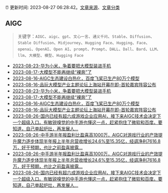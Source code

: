 :alarm_clock: 更新时间: 2023-08-27 06:28:42。[文章来源](/README.md)、[文章分类](/TAGS.md)

## AIGC


> 关键字：`AIGC`、`aigc`、`gpt`、`文心一言`、`通义千问`、`Stable`、`Diffusion`、`Stable Diffusion`、`Midjourney`、`Hugging Face`、`Hugging`、`Face`、`openai`、`OpenAI`、`Open AI`、`prompt`、`Prompt`、`DALL`、`Dall`、`Bard`、`LLM`、`llm`、`大模型`、`模型`、`Hugging Face`



- [2023-08-23-华为小米，争着要把大模型装进手机](https://www.aicaijing.com.cn/article/18594) 
- [2023-08-17-大模型不能再继续“裸奔”了](https://www.aicaijing.com.cn/article/18574) 
- [2023-08-16-AIGC生态建设白热化，百度飞桨已生产80万个模型](https://www.aicaijing.com.cn/article/18570) 
- [2023-08-16-品玩大模型产业主题论坛上海站开幕在即-首轮嘉宾阵容公布](https://www.aicaijing.com.cn/article/18569) 
- [2023-08-23-华为小米，争着要把大模型装进手机](https://www.aicaijing.com.cn/article/18594) 
- [2023-08-17-大模型不能再继续“裸奔”了](https://www.aicaijing.com.cn/article/18574) 
- [2023-08-16-AIGC生态建设白热化，百度飞桨已生产80万个模型](https://www.aicaijing.com.cn/article/18570) 
- [2023-08-16-品玩大模型产业主题论坛上海站开幕在即-首轮嘉宾阵容公布](https://www.aicaijing.com.cn/article/18569) 
- [2023-08-26-国内已经有超六成游戏企业应用AI，接下来AIGC技术会决定下一个超级入口。有敏锐嗅觉的中手游也懂这一点，赶紧抱住了微软和百度。要知道，自己单起炉灶，再发展人...](https://xueqiu.com/9778872607/259401422) 
- [2023-08-26-中手游半年报盈利比盈喜高1000万，AIGC对游戏行业的产效提升魔力逐步体现半年报上半年总营收增长24.6%至15.35亿，经调净利7616.8万，好于预期，也比之前盈喜披露...](https://xueqiu.com/7003184502/259396859) 
- [2023-08-26-中手游半年报盈利比盈喜高1000万，AIGC对游戏行业的产效提升魔力逐步体现半年报上半年总营收增长24.6%至15.35亿，经调净利7616.8万，好于预期，也比之前盈喜披露...](https://xueqiu.com/7003184502/259396859) 
- [2023-08-26-国内已经有超六成游戏企业应用AI，接下来AIGC技术会决定下一个超级入口。有敏锐嗅觉的中手游也懂这一点，赶紧抱住了微软和百度。要知道，自己单起炉灶，再发展人...](https://xueqiu.com/9778872607/259401422) 
